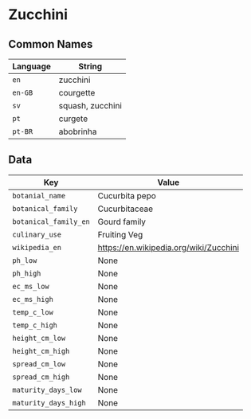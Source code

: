 # Zucchini

## Common Names

Language|String
-|-
`en`|zucchini
`en-GB`|courgette
`sv`|squash, zucchini
`pt`|curgete
`pt-BR`|abobrinha


## Data

Key|Value
-|-
`botanial_name`|Cucurbita pepo
`botanical_family`|Cucurbitaceae
`botanical_family_en`|Gourd family
`culinary_use`|Fruiting Veg
`wikipedia_en`|https://en.wikipedia.org/wiki/Zucchini
`ph_low`|None
`ph_high`|None
`ec_ms_low`|None
`ec_ms_high`|None
`temp_c_low`|None
`temp_c_high`|None
`height_cm_low`|None
`height_cm_high`|None
`spread_cm_low`|None
`spread_cm_high`|None
`maturity_days_low`|None
`maturity_days_high`|None


